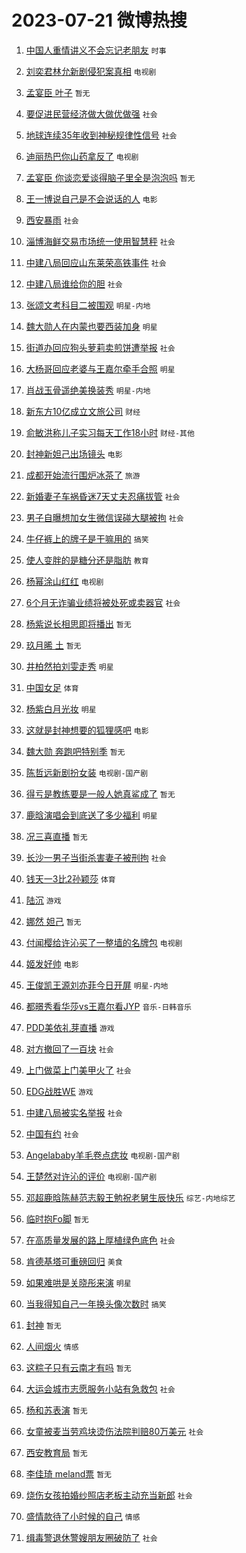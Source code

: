 # 2023-07-21 微博热搜 
1. [中国人重情讲义不会忘记老朋友](https://m.weibo.cn/search?containerid=100103type%3D1%26t%3D10%26q%3D%23%E4%B8%AD%E5%9B%BD%E4%BA%BA%E9%87%8D%E6%83%85%E8%AE%B2%E4%B9%89%E4%B8%8D%E4%BC%9A%E5%BF%98%E8%AE%B0%E8%80%81%E6%9C%8B%E5%8F%8B%23&stream_entry_id=51&isnewpage=1&extparam=seat%3D1%26cate%3D10103%26stream_entry_id%3D51%26pos%3D0%26dgr%3D0%26c_type%3D51%26filter_type%3Drealtimehot%26display_time%3D1689890890%26pre_seqid%3D168989089084102265685&luicode=10000011&lfid=106003type%3D25%26t%3D3%26disable_hot%3D1%26filter_type%3Drealtimehot) `时事` 

2. [刘奕君林允新剧侵犯案真相](https://m.weibo.cn/search?containerid=100103type%3D1%26t%3D10%26q%3D%23%E5%88%98%E5%A5%95%E5%90%9B%E6%9E%97%E5%85%81%E6%96%B0%E5%89%A7%E4%BE%B5%E7%8A%AF%E6%A1%88%E7%9C%9F%E7%9B%B8%23&stream_entry_id=31&isnewpage=1&extparam=seat%3D1%26band_rank%3D1%26q%3D%2523%25E5%2588%2598%25E5%25A5%2595%25E5%2590%259B%25E6%259E%2597%25E5%2585%2581%25E6%2596%25B0%25E5%2589%25A7%25E4%25BE%25B5%25E7%258A%25AF%25E6%25A1%2588%25E7%259C%259F%25E7%259B%25B8%2523%26dgr%3D0%26c_type%3D31%26realpos%3D1%26flag%3D0%26cate%3D5001%26pos%3D0%26lcate%3D5001%26stream_entry_id%3D31%26filter_type%3Drealtimehot%26display_time%3D1689890890%26pre_seqid%3D168989089084102265685&luicode=10000011&lfid=106003type%3D25%26t%3D3%26disable_hot%3D1%26filter_type%3Drealtimehot) `电视剧` 

3. [孟宴臣 叶子](https://m.weibo.cn/search?containerid=100103type%3D1%26t%3D10%26q%3D%E5%AD%9F%E5%AE%B4%E8%87%A3+%E5%8F%B6%E5%AD%90&stream_entry_id=31&isnewpage=1&extparam=seat%3D1%26band_rank%3D2%26q%3D%25E5%25AD%259F%25E5%25AE%25B4%25E8%2587%25A3%2520%25E5%258F%25B6%25E5%25AD%2590%26dgr%3D0%26c_type%3D31%26realpos%3D2%26flag%3D0%26cate%3D5001%26pos%3D1%26lcate%3D5001%26stream_entry_id%3D31%26filter_type%3Drealtimehot%26display_time%3D1689890890%26pre_seqid%3D168989089084102265685&luicode=10000011&lfid=106003type%3D25%26t%3D3%26disable_hot%3D1%26filter_type%3Drealtimehot) `暂无` 

4. [要促进民营经济做大做优做强](https://m.weibo.cn/search?containerid=100103type%3D1%26t%3D10%26q%3D%23%E8%A6%81%E4%BF%83%E8%BF%9B%E6%B0%91%E8%90%A5%E7%BB%8F%E6%B5%8E%E5%81%9A%E5%A4%A7%E5%81%9A%E4%BC%98%E5%81%9A%E5%BC%BA%23&stream_entry_id=31&isnewpage=1&extparam=seat%3D1%26band_rank%3D3%26q%3D%2523%25E8%25A6%2581%25E4%25BF%2583%25E8%25BF%259B%25E6%25B0%2591%25E8%2590%25A5%25E7%25BB%258F%25E6%25B5%258E%25E5%2581%259A%25E5%25A4%25A7%25E5%2581%259A%25E4%25BC%2598%25E5%2581%259A%25E5%25BC%25BA%2523%26dgr%3D0%26c_type%3D31%26realpos%3D3%26flag%3D0%26cate%3D5001%26pos%3D2%26lcate%3D5001%26stream_entry_id%3D31%26filter_type%3Drealtimehot%26display_time%3D1689890890%26pre_seqid%3D168989089084102265685&luicode=10000011&lfid=106003type%3D25%26t%3D3%26disable_hot%3D1%26filter_type%3Drealtimehot) `社会` 

5. [地球连续35年收到神秘规律性信号](https://m.weibo.cn/search?containerid=100103type%3D1%26t%3D10%26q%3D%23%E5%9C%B0%E7%90%83%E8%BF%9E%E7%BB%AD35%E5%B9%B4%E6%94%B6%E5%88%B0%E7%A5%9E%E7%A7%98%E8%A7%84%E5%BE%8B%E6%80%A7%E4%BF%A1%E5%8F%B7%23&stream_entry_id=31&isnewpage=1&extparam=seat%3D1%26band_rank%3D4%26q%3D%2523%25E5%259C%25B0%25E7%2590%2583%25E8%25BF%259E%25E7%25BB%25AD35%25E5%25B9%25B4%25E6%2594%25B6%25E5%2588%25B0%25E7%25A5%259E%25E7%25A7%2598%25E8%25A7%2584%25E5%25BE%258B%25E6%2580%25A7%25E4%25BF%25A1%25E5%258F%25B7%2523%26dgr%3D0%26c_type%3D31%26realpos%3D4%26flag%3D0%26cate%3D5001%26pos%3D3%26lcate%3D5001%26stream_entry_id%3D31%26filter_type%3Drealtimehot%26display_time%3D1689890890%26pre_seqid%3D168989089084102265685&luicode=10000011&lfid=106003type%3D25%26t%3D3%26disable_hot%3D1%26filter_type%3Drealtimehot) `社会` 

6. [迪丽热巴你山药拿反了](https://m.weibo.cn/search?containerid=100103type%3D1%26t%3D10%26q%3D%23%E8%BF%AA%E4%B8%BD%E7%83%AD%E5%B7%B4%E4%BD%A0%E5%B1%B1%E8%8D%AF%E6%8B%BF%E5%8F%8D%E4%BA%86%23&stream_entry_id=31&isnewpage=1&extparam=seat%3D1%26band_rank%3D5%26q%3D%2523%25E8%25BF%25AA%25E4%25B8%25BD%25E7%2583%25AD%25E5%25B7%25B4%25E4%25BD%25A0%25E5%25B1%25B1%25E8%258D%25AF%25E6%258B%25BF%25E5%258F%258D%25E4%25BA%2586%2523%26dgr%3D0%26c_type%3D31%26realpos%3D5%26flag%3D0%26cate%3D5001%26pos%3D4%26lcate%3D5001%26stream_entry_id%3D31%26filter_type%3Drealtimehot%26display_time%3D1689890890%26pre_seqid%3D168989089084102265685&luicode=10000011&lfid=106003type%3D25%26t%3D3%26disable_hot%3D1%26filter_type%3Drealtimehot) `电视剧` 

7. [孟宴臣 你谈恋爱谈得脑子里全是泡泡吗](https://m.weibo.cn/search?containerid=100103type%3D1%26t%3D10%26q%3D%E5%AD%9F%E5%AE%B4%E8%87%A3+%E4%BD%A0%E8%B0%88%E6%81%8B%E7%88%B1%E8%B0%88%E5%BE%97%E8%84%91%E5%AD%90%E9%87%8C%E5%85%A8%E6%98%AF%E6%B3%A1%E6%B3%A1%E5%90%97&stream_entry_id=31&isnewpage=1&extparam=seat%3D1%26band_rank%3D6%26q%3D%25E5%25AD%259F%25E5%25AE%25B4%25E8%2587%25A3%2520%25E4%25BD%25A0%25E8%25B0%2588%25E6%2581%258B%25E7%2588%25B1%25E8%25B0%2588%25E5%25BE%2597%25E8%2584%2591%25E5%25AD%2590%25E9%2587%258C%25E5%2585%25A8%25E6%2598%25AF%25E6%25B3%25A1%25E6%25B3%25A1%25E5%2590%2597%26dgr%3D0%26c_type%3D31%26realpos%3D6%26flag%3D0%26cate%3D5001%26pos%3D5%26lcate%3D5001%26stream_entry_id%3D31%26filter_type%3Drealtimehot%26display_time%3D1689890890%26pre_seqid%3D168989089084102265685&luicode=10000011&lfid=106003type%3D25%26t%3D3%26disable_hot%3D1%26filter_type%3Drealtimehot) `暂无` 

8. [王一博说自己是不会说话的人](https://m.weibo.cn/search?containerid=100103type%3D1%26t%3D10%26q%3D%23%E7%8E%8B%E4%B8%80%E5%8D%9A%E8%AF%B4%E8%87%AA%E5%B7%B1%E6%98%AF%E4%B8%8D%E4%BC%9A%E8%AF%B4%E8%AF%9D%E7%9A%84%E4%BA%BA%23&stream_entry_id=31&isnewpage=1&extparam=seat%3D1%26band_rank%3D7%26q%3D%2523%25E7%258E%258B%25E4%25B8%2580%25E5%258D%259A%25E8%25AF%25B4%25E8%2587%25AA%25E5%25B7%25B1%25E6%2598%25AF%25E4%25B8%258D%25E4%25BC%259A%25E8%25AF%25B4%25E8%25AF%259D%25E7%259A%2584%25E4%25BA%25BA%2523%26dgr%3D0%26c_type%3D31%26realpos%3D7%26flag%3D0%26cate%3D5001%26pos%3D6%26lcate%3D5001%26stream_entry_id%3D31%26filter_type%3Drealtimehot%26display_time%3D1689890890%26pre_seqid%3D168989089084102265685&luicode=10000011&lfid=106003type%3D25%26t%3D3%26disable_hot%3D1%26filter_type%3Drealtimehot) `电影` 

9. [西安暴雨](https://m.weibo.cn/search?containerid=100103type%3D1%26t%3D10%26q%3D%E8%A5%BF%E5%AE%89%E6%9A%B4%E9%9B%A8&stream_entry_id=31&isnewpage=1&extparam=seat%3D1%26band_rank%3D8%26q%3D%25E8%25A5%25BF%25E5%25AE%2589%25E6%259A%25B4%25E9%259B%25A8%26dgr%3D0%26c_type%3D31%26realpos%3D8%26flag%3D0%26cate%3D5001%26pos%3D7%26lcate%3D5001%26stream_entry_id%3D31%26filter_type%3Drealtimehot%26display_time%3D1689890890%26pre_seqid%3D168989089084102265685&luicode=10000011&lfid=106003type%3D25%26t%3D3%26disable_hot%3D1%26filter_type%3Drealtimehot) `社会` 

10. [淄博海鲜交易市场统一使用智慧秤](https://m.weibo.cn/search?containerid=100103type%3D1%26t%3D10%26q%3D%23%E6%B7%84%E5%8D%9A%E6%B5%B7%E9%B2%9C%E4%BA%A4%E6%98%93%E5%B8%82%E5%9C%BA%E7%BB%9F%E4%B8%80%E4%BD%BF%E7%94%A8%E6%99%BA%E6%85%A7%E7%A7%A4%23&stream_entry_id=31&isnewpage=1&extparam=seat%3D1%26band_rank%3D9%26q%3D%2523%25E6%25B7%2584%25E5%258D%259A%25E6%25B5%25B7%25E9%25B2%259C%25E4%25BA%25A4%25E6%2598%2593%25E5%25B8%2582%25E5%259C%25BA%25E7%25BB%259F%25E4%25B8%2580%25E4%25BD%25BF%25E7%2594%25A8%25E6%2599%25BA%25E6%2585%25A7%25E7%25A7%25A4%2523%26dgr%3D0%26c_type%3D31%26realpos%3D9%26flag%3D0%26cate%3D5001%26pos%3D8%26lcate%3D5001%26stream_entry_id%3D31%26filter_type%3Drealtimehot%26display_time%3D1689890890%26pre_seqid%3D168989089084102265685&luicode=10000011&lfid=106003type%3D25%26t%3D3%26disable_hot%3D1%26filter_type%3Drealtimehot) `社会` 

11. [中建八局回应山东莱荣高铁事件](https://m.weibo.cn/search?containerid=100103type%3D1%26t%3D10%26q%3D%23%E4%B8%AD%E5%BB%BA%E5%85%AB%E5%B1%80%E5%9B%9E%E5%BA%94%E5%B1%B1%E4%B8%9C%E8%8E%B1%E8%8D%A3%E9%AB%98%E9%93%81%E4%BA%8B%E4%BB%B6%23&stream_entry_id=31&isnewpage=1&extparam=seat%3D1%26band_rank%3D10%26q%3D%2523%25E4%25B8%25AD%25E5%25BB%25BA%25E5%2585%25AB%25E5%25B1%2580%25E5%259B%259E%25E5%25BA%2594%25E5%25B1%25B1%25E4%25B8%259C%25E8%258E%25B1%25E8%258D%25A3%25E9%25AB%2598%25E9%2593%2581%25E4%25BA%258B%25E4%25BB%25B6%2523%26dgr%3D0%26c_type%3D31%26realpos%3D10%26flag%3D0%26cate%3D5001%26pos%3D9%26lcate%3D5001%26stream_entry_id%3D31%26filter_type%3Drealtimehot%26display_time%3D1689890890%26pre_seqid%3D168989089084102265685&luicode=10000011&lfid=106003type%3D25%26t%3D3%26disable_hot%3D1%26filter_type%3Drealtimehot) `社会` 

12. [中建八局谁给你的胆](https://m.weibo.cn/search?containerid=100103type%3D1%26t%3D10%26q%3D%23%E4%B8%AD%E5%BB%BA%E5%85%AB%E5%B1%80%E8%B0%81%E7%BB%99%E4%BD%A0%E7%9A%84%E8%83%86%23&stream_entry_id=31&isnewpage=1&extparam=seat%3D1%26band_rank%3D11%26q%3D%2523%25E4%25B8%25AD%25E5%25BB%25BA%25E5%2585%25AB%25E5%25B1%2580%25E8%25B0%2581%25E7%25BB%2599%25E4%25BD%25A0%25E7%259A%2584%25E8%2583%2586%2523%26dgr%3D0%26c_type%3D31%26realpos%3D11%26flag%3D2%26cate%3D5001%26pos%3D10%26lcate%3D5001%26stream_entry_id%3D31%26filter_type%3Drealtimehot%26display_time%3D1689890890%26pre_seqid%3D168989089084102265685&luicode=10000011&lfid=106003type%3D25%26t%3D3%26disable_hot%3D1%26filter_type%3Drealtimehot) `社会` 

13. [张颂文考科目二被围观](https://m.weibo.cn/search?containerid=100103type%3D1%26t%3D10%26q%3D%23%E5%BC%A0%E9%A2%82%E6%96%87%E8%80%83%E7%A7%91%E7%9B%AE%E4%BA%8C%E8%A2%AB%E5%9B%B4%E8%A7%82%23&stream_entry_id=31&isnewpage=1&extparam=seat%3D1%26band_rank%3D12%26q%3D%2523%25E5%25BC%25A0%25E9%25A2%2582%25E6%2596%2587%25E8%2580%2583%25E7%25A7%2591%25E7%259B%25AE%25E4%25BA%258C%25E8%25A2%25AB%25E5%259B%25B4%25E8%25A7%2582%2523%26dgr%3D0%26c_type%3D31%26realpos%3D12%26flag%3D2%26cate%3D5001%26pos%3D11%26lcate%3D5001%26stream_entry_id%3D31%26filter_type%3Drealtimehot%26display_time%3D1689890890%26pre_seqid%3D168989089084102265685&luicode=10000011&lfid=106003type%3D25%26t%3D3%26disable_hot%3D1%26filter_type%3Drealtimehot) `明星-内地` 

14. [魏大勋人在内蒙也要西装加身](https://m.weibo.cn/search?containerid=100103type%3D1%26t%3D10%26q%3D%23%E9%AD%8F%E5%A4%A7%E5%8B%8B%E4%BA%BA%E5%9C%A8%E5%86%85%E8%92%99%E4%B9%9F%E8%A6%81%E8%A5%BF%E8%A3%85%E5%8A%A0%E8%BA%AB%23&stream_entry_id=31&isnewpage=1&extparam=seat%3D1%26band_rank%3D13%26q%3D%2523%25E9%25AD%258F%25E5%25A4%25A7%25E5%258B%258B%25E4%25BA%25BA%25E5%259C%25A8%25E5%2586%2585%25E8%2592%2599%25E4%25B9%259F%25E8%25A6%2581%25E8%25A5%25BF%25E8%25A3%2585%25E5%258A%25A0%25E8%25BA%25AB%2523%26dgr%3D0%26c_type%3D31%26realpos%3D13%26flag%3D2%26cate%3D5001%26pos%3D12%26lcate%3D5001%26stream_entry_id%3D31%26filter_type%3Drealtimehot%26display_time%3D1689890890%26pre_seqid%3D168989089084102265685&luicode=10000011&lfid=106003type%3D25%26t%3D3%26disable_hot%3D1%26filter_type%3Drealtimehot) `明星` 

15. [街道办回应狗头萝莉卖煎饼遭举报](https://m.weibo.cn/search?containerid=100103type%3D1%26t%3D10%26q%3D%23%E8%A1%97%E9%81%93%E5%8A%9E%E5%9B%9E%E5%BA%94%E7%8B%97%E5%A4%B4%E8%90%9D%E8%8E%89%E5%8D%96%E7%85%8E%E9%A5%BC%E9%81%AD%E4%B8%BE%E6%8A%A5%23&stream_entry_id=31&isnewpage=1&extparam=seat%3D1%26band_rank%3D14%26q%3D%2523%25E8%25A1%2597%25E9%2581%2593%25E5%258A%259E%25E5%259B%259E%25E5%25BA%2594%25E7%258B%2597%25E5%25A4%25B4%25E8%2590%259D%25E8%258E%2589%25E5%258D%2596%25E7%2585%258E%25E9%25A5%25BC%25E9%2581%25AD%25E4%25B8%25BE%25E6%258A%25A5%2523%26dgr%3D0%26c_type%3D31%26realpos%3D14%26flag%3D2%26cate%3D5001%26pos%3D13%26lcate%3D5001%26stream_entry_id%3D31%26filter_type%3Drealtimehot%26display_time%3D1689890890%26pre_seqid%3D168989089084102265685&luicode=10000011&lfid=106003type%3D25%26t%3D3%26disable_hot%3D1%26filter_type%3Drealtimehot) `社会` 

16. [大杨哥回应老婆与王嘉尔牵手合照](https://m.weibo.cn/search?containerid=100103type%3D1%26t%3D10%26q%3D%23%E5%A4%A7%E6%9D%A8%E5%93%A5%E5%9B%9E%E5%BA%94%E8%80%81%E5%A9%86%E4%B8%8E%E7%8E%8B%E5%98%89%E5%B0%94%E7%89%B5%E6%89%8B%E5%90%88%E7%85%A7%23&stream_entry_id=31&isnewpage=1&extparam=seat%3D1%26band_rank%3D15%26q%3D%2523%25E5%25A4%25A7%25E6%259D%25A8%25E5%2593%25A5%25E5%259B%259E%25E5%25BA%2594%25E8%2580%2581%25E5%25A9%2586%25E4%25B8%258E%25E7%258E%258B%25E5%2598%2589%25E5%25B0%2594%25E7%2589%25B5%25E6%2589%258B%25E5%2590%2588%25E7%2585%25A7%2523%26dgr%3D0%26c_type%3D31%26realpos%3D15%26flag%3D2%26cate%3D5001%26pos%3D14%26lcate%3D5001%26stream_entry_id%3D31%26filter_type%3Drealtimehot%26display_time%3D1689890890%26pre_seqid%3D168989089084102265685&luicode=10000011&lfid=106003type%3D25%26t%3D3%26disable_hot%3D1%26filter_type%3Drealtimehot) `明星` 

17. [肖战玉骨遥绝美换装秀](https://m.weibo.cn/search?containerid=100103type%3D1%26t%3D10%26q%3D%23%E8%82%96%E6%88%98%E7%8E%89%E9%AA%A8%E9%81%A5%E7%BB%9D%E7%BE%8E%E6%8D%A2%E8%A3%85%E7%A7%80%23&stream_entry_id=31&isnewpage=1&extparam=seat%3D1%26band_rank%3D16%26q%3D%2523%25E8%2582%2596%25E6%2588%2598%25E7%258E%2589%25E9%25AA%25A8%25E9%2581%25A5%25E7%25BB%259D%25E7%25BE%258E%25E6%258D%25A2%25E8%25A3%2585%25E7%25A7%2580%2523%26dgr%3D0%26c_type%3D31%26realpos%3D16%26flag%3D1%26cate%3D5001%26pos%3D15%26lcate%3D5001%26stream_entry_id%3D31%26filter_type%3Drealtimehot%26display_time%3D1689890890%26pre_seqid%3D168989089084102265685&luicode=10000011&lfid=106003type%3D25%26t%3D3%26disable_hot%3D1%26filter_type%3Drealtimehot) `明星-内地` 

18. [新东方10亿成立文旅公司](https://m.weibo.cn/search?containerid=100103type%3D1%26t%3D10%26q%3D%23%E6%96%B0%E4%B8%9C%E6%96%B910%E4%BA%BF%E6%88%90%E7%AB%8B%E6%96%87%E6%97%85%E5%85%AC%E5%8F%B8%23&stream_entry_id=31&isnewpage=1&extparam=seat%3D1%26band_rank%3D17%26q%3D%2523%25E6%2596%25B0%25E4%25B8%259C%25E6%2596%25B910%25E4%25BA%25BF%25E6%2588%2590%25E7%25AB%258B%25E6%2596%2587%25E6%2597%2585%25E5%2585%25AC%25E5%258F%25B8%2523%26dgr%3D0%26c_type%3D31%26realpos%3D17%26flag%3D0%26cate%3D5001%26pos%3D16%26lcate%3D5001%26stream_entry_id%3D31%26filter_type%3Drealtimehot%26display_time%3D1689890890%26pre_seqid%3D168989089084102265685&luicode=10000011&lfid=106003type%3D25%26t%3D3%26disable_hot%3D1%26filter_type%3Drealtimehot) `财经` 

19. [俞敏洪称儿子实习每天工作18小时](https://m.weibo.cn/search?containerid=100103type%3D1%26t%3D10%26q%3D%23%E4%BF%9E%E6%95%8F%E6%B4%AA%E7%A7%B0%E5%84%BF%E5%AD%90%E5%AE%9E%E4%B9%A0%E6%AF%8F%E5%A4%A9%E5%B7%A5%E4%BD%9C18%E5%B0%8F%E6%97%B6%23&stream_entry_id=31&isnewpage=1&extparam=seat%3D1%26band_rank%3D18%26q%3D%2523%25E4%25BF%259E%25E6%2595%258F%25E6%25B4%25AA%25E7%25A7%25B0%25E5%2584%25BF%25E5%25AD%2590%25E5%25AE%259E%25E4%25B9%25A0%25E6%25AF%258F%25E5%25A4%25A9%25E5%25B7%25A5%25E4%25BD%259C18%25E5%25B0%258F%25E6%2597%25B6%2523%26dgr%3D0%26c_type%3D31%26realpos%3D18%26flag%3D0%26cate%3D5001%26pos%3D17%26lcate%3D5001%26stream_entry_id%3D31%26filter_type%3Drealtimehot%26display_time%3D1689890890%26pre_seqid%3D168989089084102265685&luicode=10000011&lfid=106003type%3D25%26t%3D3%26disable_hot%3D1%26filter_type%3Drealtimehot) `财经-其他` 

20. [封神新妲己出场镜头](https://m.weibo.cn/search?containerid=100103type%3D1%26t%3D10%26q%3D%23%E5%B0%81%E7%A5%9E%E6%96%B0%E5%A6%B2%E5%B7%B1%E5%87%BA%E5%9C%BA%E9%95%9C%E5%A4%B4%23&stream_entry_id=31&isnewpage=1&extparam=seat%3D1%26band_rank%3D19%26q%3D%2523%25E5%25B0%2581%25E7%25A5%259E%25E6%2596%25B0%25E5%25A6%25B2%25E5%25B7%25B1%25E5%2587%25BA%25E5%259C%25BA%25E9%2595%259C%25E5%25A4%25B4%2523%26dgr%3D0%26c_type%3D31%26realpos%3D19%26flag%3D0%26cate%3D5001%26pos%3D18%26lcate%3D5001%26stream_entry_id%3D31%26filter_type%3Drealtimehot%26display_time%3D1689890890%26pre_seqid%3D168989089084102265685&luicode=10000011&lfid=106003type%3D25%26t%3D3%26disable_hot%3D1%26filter_type%3Drealtimehot) `电影` 

21. [成都开始流行围炉冰茶了](https://m.weibo.cn/search?containerid=100103type%3D1%26t%3D10%26q%3D%23%E6%88%90%E9%83%BD%E5%BC%80%E5%A7%8B%E6%B5%81%E8%A1%8C%E5%9B%B4%E7%82%89%E5%86%B0%E8%8C%B6%E4%BA%86%23&stream_entry_id=31&isnewpage=1&extparam=seat%3D1%26band_rank%3D20%26q%3D%2523%25E6%2588%2590%25E9%2583%25BD%25E5%25BC%2580%25E5%25A7%258B%25E6%25B5%2581%25E8%25A1%258C%25E5%259B%25B4%25E7%2582%2589%25E5%2586%25B0%25E8%258C%25B6%25E4%25BA%2586%2523%26dgr%3D0%26c_type%3D31%26realpos%3D20%26flag%3D32768%26cate%3D5001%26pos%3D19%26lcate%3D5001%26stream_entry_id%3D31%26filter_type%3Drealtimehot%26display_time%3D1689890890%26pre_seqid%3D168989089084102265685&luicode=10000011&lfid=106003type%3D25%26t%3D3%26disable_hot%3D1%26filter_type%3Drealtimehot) `旅游` 

22. [新婚妻子车祸昏迷7天丈夫忍痛拔管](https://m.weibo.cn/search?containerid=100103type%3D1%26t%3D10%26q%3D%23%E6%96%B0%E5%A9%9A%E5%A6%BB%E5%AD%90%E8%BD%A6%E7%A5%B8%E6%98%8F%E8%BF%B77%E5%A4%A9%E4%B8%88%E5%A4%AB%E5%BF%8D%E7%97%9B%E6%8B%94%E7%AE%A1%23&stream_entry_id=31&isnewpage=1&extparam=seat%3D1%26band_rank%3D21%26q%3D%2523%25E6%2596%25B0%25E5%25A9%259A%25E5%25A6%25BB%25E5%25AD%2590%25E8%25BD%25A6%25E7%25A5%25B8%25E6%2598%258F%25E8%25BF%25B77%25E5%25A4%25A9%25E4%25B8%2588%25E5%25A4%25AB%25E5%25BF%258D%25E7%2597%259B%25E6%258B%2594%25E7%25AE%25A1%2523%26dgr%3D0%26c_type%3D31%26realpos%3D21%26flag%3D0%26cate%3D5001%26pos%3D20%26lcate%3D5001%26stream_entry_id%3D31%26filter_type%3Drealtimehot%26display_time%3D1689890890%26pre_seqid%3D168989089084102265685&luicode=10000011&lfid=106003type%3D25%26t%3D3%26disable_hot%3D1%26filter_type%3Drealtimehot) `社会` 

23. [男子自曝想加女生微信误碰大腿被拘](https://m.weibo.cn/search?containerid=100103type%3D1%26t%3D10%26q%3D%23%E7%94%B7%E5%AD%90%E8%87%AA%E6%9B%9D%E6%83%B3%E5%8A%A0%E5%A5%B3%E7%94%9F%E5%BE%AE%E4%BF%A1%E8%AF%AF%E7%A2%B0%E5%A4%A7%E8%85%BF%E8%A2%AB%E6%8B%98%23&stream_entry_id=31&isnewpage=1&extparam=seat%3D1%26band_rank%3D22%26q%3D%2523%25E7%2594%25B7%25E5%25AD%2590%25E8%2587%25AA%25E6%259B%259D%25E6%2583%25B3%25E5%258A%25A0%25E5%25A5%25B3%25E7%2594%259F%25E5%25BE%25AE%25E4%25BF%25A1%25E8%25AF%25AF%25E7%25A2%25B0%25E5%25A4%25A7%25E8%2585%25BF%25E8%25A2%25AB%25E6%258B%2598%2523%26dgr%3D0%26c_type%3D31%26realpos%3D22%26flag%3D0%26cate%3D5001%26pos%3D21%26lcate%3D5001%26stream_entry_id%3D31%26filter_type%3Drealtimehot%26display_time%3D1689890890%26pre_seqid%3D168989089084102265685&luicode=10000011&lfid=106003type%3D25%26t%3D3%26disable_hot%3D1%26filter_type%3Drealtimehot) `社会` 

24. [牛仔裤上的牌子是干嘛用的](https://m.weibo.cn/search?containerid=100103type%3D1%26t%3D10%26q%3D%23%E7%89%9B%E4%BB%94%E8%A3%A4%E4%B8%8A%E7%9A%84%E7%89%8C%E5%AD%90%E6%98%AF%E5%B9%B2%E5%98%9B%E7%94%A8%E7%9A%84%23&stream_entry_id=31&isnewpage=1&extparam=seat%3D1%26band_rank%3D23%26q%3D%2523%25E7%2589%259B%25E4%25BB%2594%25E8%25A3%25A4%25E4%25B8%258A%25E7%259A%2584%25E7%2589%258C%25E5%25AD%2590%25E6%2598%25AF%25E5%25B9%25B2%25E5%2598%259B%25E7%2594%25A8%25E7%259A%2584%2523%26dgr%3D0%26c_type%3D31%26realpos%3D23%26flag%3D0%26cate%3D5001%26pos%3D22%26lcate%3D5001%26stream_entry_id%3D31%26filter_type%3Drealtimehot%26display_time%3D1689890890%26pre_seqid%3D168989089084102265685&luicode=10000011&lfid=106003type%3D25%26t%3D3%26disable_hot%3D1%26filter_type%3Drealtimehot) `搞笑` 

25. [使人变胖的是糖分还是脂肪](https://m.weibo.cn/search?containerid=100103type%3D1%26t%3D10%26q%3D%23%E4%BD%BF%E4%BA%BA%E5%8F%98%E8%83%96%E7%9A%84%E6%98%AF%E7%B3%96%E5%88%86%E8%BF%98%E6%98%AF%E8%84%82%E8%82%AA%23&stream_entry_id=31&isnewpage=1&extparam=seat%3D1%26band_rank%3D24%26q%3D%2523%25E4%25BD%25BF%25E4%25BA%25BA%25E5%258F%2598%25E8%2583%2596%25E7%259A%2584%25E6%2598%25AF%25E7%25B3%2596%25E5%2588%2586%25E8%25BF%2598%25E6%2598%25AF%25E8%2584%2582%25E8%2582%25AA%2523%26dgr%3D0%26c_type%3D31%26realpos%3D24%26flag%3D0%26cate%3D5001%26pos%3D23%26lcate%3D5001%26stream_entry_id%3D31%26filter_type%3Drealtimehot%26display_time%3D1689890890%26pre_seqid%3D168989089084102265685&luicode=10000011&lfid=106003type%3D25%26t%3D3%26disable_hot%3D1%26filter_type%3Drealtimehot) `教育` 

26. [杨幂涂山红红](https://m.weibo.cn/search?containerid=100103type%3D1%26t%3D10%26q%3D%23%E6%9D%A8%E5%B9%82%E6%B6%82%E5%B1%B1%E7%BA%A2%E7%BA%A2%23&stream_entry_id=31&isnewpage=1&extparam=seat%3D1%26band_rank%3D25%26q%3D%2523%25E6%259D%25A8%25E5%25B9%2582%25E6%25B6%2582%25E5%25B1%25B1%25E7%25BA%25A2%25E7%25BA%25A2%2523%26dgr%3D0%26c_type%3D31%26realpos%3D25%26flag%3D0%26cate%3D5001%26pos%3D24%26lcate%3D5001%26stream_entry_id%3D31%26filter_type%3Drealtimehot%26display_time%3D1689890890%26pre_seqid%3D168989089084102265685&luicode=10000011&lfid=106003type%3D25%26t%3D3%26disable_hot%3D1%26filter_type%3Drealtimehot) `电视剧` 

27. [6个月无诈骗业绩将被处死或卖器官](https://m.weibo.cn/search?containerid=100103type%3D1%26t%3D10%26q%3D%236%E4%B8%AA%E6%9C%88%E6%97%A0%E8%AF%88%E9%AA%97%E4%B8%9A%E7%BB%A9%E5%B0%86%E8%A2%AB%E5%A4%84%E6%AD%BB%E6%88%96%E5%8D%96%E5%99%A8%E5%AE%98%23&stream_entry_id=31&isnewpage=1&extparam=seat%3D1%26band_rank%3D26%26q%3D%25236%25E4%25B8%25AA%25E6%259C%2588%25E6%2597%25A0%25E8%25AF%2588%25E9%25AA%2597%25E4%25B8%259A%25E7%25BB%25A9%25E5%25B0%2586%25E8%25A2%25AB%25E5%25A4%2584%25E6%25AD%25BB%25E6%2588%2596%25E5%258D%2596%25E5%2599%25A8%25E5%25AE%2598%2523%26dgr%3D0%26c_type%3D31%26realpos%3D26%26flag%3D0%26cate%3D5001%26pos%3D25%26lcate%3D5001%26stream_entry_id%3D31%26filter_type%3Drealtimehot%26display_time%3D1689890890%26pre_seqid%3D168989089084102265685&luicode=10000011&lfid=106003type%3D25%26t%3D3%26disable_hot%3D1%26filter_type%3Drealtimehot) `社会` 

28. [杨紫说长相思即将播出](https://m.weibo.cn/search?containerid=100103type%3D1%26t%3D10%26q%3D%23%E6%9D%A8%E7%B4%AB%E8%AF%B4%E9%95%BF%E7%9B%B8%E6%80%9D%E5%8D%B3%E5%B0%86%E6%92%AD%E5%87%BA%23&stream_entry_id=31&isnewpage=1&extparam=seat%3D1%26band_rank%3D27%26q%3D%2523%25E6%259D%25A8%25E7%25B4%25AB%25E8%25AF%25B4%25E9%2595%25BF%25E7%259B%25B8%25E6%2580%259D%25E5%258D%25B3%25E5%25B0%2586%25E6%2592%25AD%25E5%2587%25BA%2523%26dgr%3D0%26c_type%3D31%26realpos%3D27%26flag%3D0%26cate%3D5001%26pos%3D26%26lcate%3D5001%26stream_entry_id%3D31%26filter_type%3Drealtimehot%26display_time%3D1689890890%26pre_seqid%3D168989089084102265685&luicode=10000011&lfid=106003type%3D25%26t%3D3%26disable_hot%3D1%26filter_type%3Drealtimehot) `暂无` 

29. [玖月晞 土](https://m.weibo.cn/search?containerid=100103type%3D1%26t%3D10%26q%3D%E7%8E%96%E6%9C%88%E6%99%9E+%E5%9C%9F&stream_entry_id=31&isnewpage=1&extparam=seat%3D1%26band_rank%3D28%26q%3D%25E7%258E%2596%25E6%259C%2588%25E6%2599%259E%2520%25E5%259C%259F%26dgr%3D0%26c_type%3D31%26realpos%3D28%26flag%3D0%26cate%3D5001%26pos%3D27%26lcate%3D5001%26stream_entry_id%3D31%26filter_type%3Drealtimehot%26display_time%3D1689890890%26pre_seqid%3D168989089084102265685&luicode=10000011&lfid=106003type%3D25%26t%3D3%26disable_hot%3D1%26filter_type%3Drealtimehot) `暂无` 

30. [井柏然拍刘雯走秀](https://m.weibo.cn/search?containerid=100103type%3D1%26t%3D10%26q%3D%23%E4%BA%95%E6%9F%8F%E7%84%B6%E6%8B%8D%E5%88%98%E9%9B%AF%E8%B5%B0%E7%A7%80%23&stream_entry_id=31&isnewpage=1&extparam=seat%3D1%26band_rank%3D29%26q%3D%2523%25E4%25BA%2595%25E6%259F%258F%25E7%2584%25B6%25E6%258B%258D%25E5%2588%2598%25E9%259B%25AF%25E8%25B5%25B0%25E7%25A7%2580%2523%26dgr%3D0%26c_type%3D31%26realpos%3D29%26flag%3D0%26cate%3D5001%26pos%3D28%26lcate%3D5001%26stream_entry_id%3D31%26filter_type%3Drealtimehot%26display_time%3D1689890890%26pre_seqid%3D168989089084102265685&luicode=10000011&lfid=106003type%3D25%26t%3D3%26disable_hot%3D1%26filter_type%3Drealtimehot) `明星` 

31. [中国女足](https://m.weibo.cn/search?containerid=100103type%3D1%26t%3D10%26q%3D%E4%B8%AD%E5%9B%BD%E5%A5%B3%E8%B6%B3&stream_entry_id=31&isnewpage=1&extparam=seat%3D1%26band_rank%3D30%26q%3D%25E4%25B8%25AD%25E5%259B%25BD%25E5%25A5%25B3%25E8%25B6%25B3%26dgr%3D0%26c_type%3D31%26realpos%3D30%26flag%3D0%26cate%3D5001%26pos%3D29%26lcate%3D5001%26stream_entry_id%3D31%26filter_type%3Drealtimehot%26display_time%3D1689890890%26pre_seqid%3D168989089084102265685&luicode=10000011&lfid=106003type%3D25%26t%3D3%26disable_hot%3D1%26filter_type%3Drealtimehot) `体育` 

32. [杨紫白月光妆](https://m.weibo.cn/search?containerid=100103type%3D1%26t%3D10%26q%3D%23%E6%9D%A8%E7%B4%AB%E7%99%BD%E6%9C%88%E5%85%89%E5%A6%86%23&stream_entry_id=31&isnewpage=1&extparam=seat%3D1%26band_rank%3D31%26q%3D%2523%25E6%259D%25A8%25E7%25B4%25AB%25E7%2599%25BD%25E6%259C%2588%25E5%2585%2589%25E5%25A6%2586%2523%26dgr%3D0%26c_type%3D31%26realpos%3D31%26flag%3D0%26cate%3D5001%26pos%3D30%26lcate%3D5001%26stream_entry_id%3D31%26filter_type%3Drealtimehot%26display_time%3D1689890890%26pre_seqid%3D168989089084102265685&luicode=10000011&lfid=106003type%3D25%26t%3D3%26disable_hot%3D1%26filter_type%3Drealtimehot) `明星` 

33. [这就是封神想要的狐狸感吧](https://m.weibo.cn/search?containerid=100103type%3D1%26t%3D10%26q%3D%23%E8%BF%99%E5%B0%B1%E6%98%AF%E5%B0%81%E7%A5%9E%E6%83%B3%E8%A6%81%E7%9A%84%E7%8B%90%E7%8B%B8%E6%84%9F%E5%90%A7%23&stream_entry_id=31&isnewpage=1&extparam=seat%3D1%26band_rank%3D32%26q%3D%2523%25E8%25BF%2599%25E5%25B0%25B1%25E6%2598%25AF%25E5%25B0%2581%25E7%25A5%259E%25E6%2583%25B3%25E8%25A6%2581%25E7%259A%2584%25E7%258B%2590%25E7%258B%25B8%25E6%2584%259F%25E5%2590%25A7%2523%26dgr%3D0%26c_type%3D31%26realpos%3D32%26flag%3D0%26cate%3D5001%26pos%3D31%26lcate%3D5001%26stream_entry_id%3D31%26filter_type%3Drealtimehot%26display_time%3D1689890890%26pre_seqid%3D168989089084102265685&luicode=10000011&lfid=106003type%3D25%26t%3D3%26disable_hot%3D1%26filter_type%3Drealtimehot) `电影` 

34. [魏大勋 奔跑吧特别季](https://m.weibo.cn/search?containerid=100103type%3D1%26t%3D10%26q%3D%E9%AD%8F%E5%A4%A7%E5%8B%8B+%E5%A5%94%E8%B7%91%E5%90%A7%E7%89%B9%E5%88%AB%E5%AD%A3&stream_entry_id=31&isnewpage=1&extparam=seat%3D1%26band_rank%3D33%26q%3D%25E9%25AD%258F%25E5%25A4%25A7%25E5%258B%258B%2520%25E5%25A5%2594%25E8%25B7%2591%25E5%2590%25A7%25E7%2589%25B9%25E5%2588%25AB%25E5%25AD%25A3%26dgr%3D0%26c_type%3D31%26realpos%3D33%26flag%3D0%26cate%3D5001%26pos%3D32%26lcate%3D5001%26stream_entry_id%3D31%26filter_type%3Drealtimehot%26display_time%3D1689890890%26pre_seqid%3D168989089084102265685&luicode=10000011&lfid=106003type%3D25%26t%3D3%26disable_hot%3D1%26filter_type%3Drealtimehot) `暂无` 

35. [陈哲远新剧扮女装](https://m.weibo.cn/search?containerid=100103type%3D1%26t%3D10%26q%3D%23%E9%99%88%E5%93%B2%E8%BF%9C%E6%96%B0%E5%89%A7%E6%89%AE%E5%A5%B3%E8%A3%85%23&stream_entry_id=31&isnewpage=1&extparam=seat%3D1%26band_rank%3D34%26q%3D%2523%25E9%2599%2588%25E5%2593%25B2%25E8%25BF%259C%25E6%2596%25B0%25E5%2589%25A7%25E6%2589%25AE%25E5%25A5%25B3%25E8%25A3%2585%2523%26dgr%3D0%26c_type%3D31%26realpos%3D34%26flag%3D0%26cate%3D5001%26pos%3D33%26lcate%3D5001%26stream_entry_id%3D31%26filter_type%3Drealtimehot%26display_time%3D1689890890%26pre_seqid%3D168989089084102265685&luicode=10000011&lfid=106003type%3D25%26t%3D3%26disable_hot%3D1%26filter_type%3Drealtimehot) `电视剧-国产剧` 

36. [得亏是教练要是一般人她真鲨成了](https://m.weibo.cn/search?containerid=100103type%3D1%26t%3D10%26q%3D%E5%BE%97%E4%BA%8F%E6%98%AF%E6%95%99%E7%BB%83%E8%A6%81%E6%98%AF%E4%B8%80%E8%88%AC%E4%BA%BA%E5%A5%B9%E7%9C%9F%E9%B2%A8%E6%88%90%E4%BA%86&stream_entry_id=31&isnewpage=1&extparam=seat%3D1%26band_rank%3D35%26q%3D%25E5%25BE%2597%25E4%25BA%258F%25E6%2598%25AF%25E6%2595%2599%25E7%25BB%2583%25E8%25A6%2581%25E6%2598%25AF%25E4%25B8%2580%25E8%2588%25AC%25E4%25BA%25BA%25E5%25A5%25B9%25E7%259C%259F%25E9%25B2%25A8%25E6%2588%2590%25E4%25BA%2586%26dgr%3D0%26c_type%3D31%26realpos%3D35%26flag%3D1%26cate%3D5001%26pos%3D34%26lcate%3D5001%26stream_entry_id%3D31%26filter_type%3Drealtimehot%26display_time%3D1689890890%26pre_seqid%3D168989089084102265685&luicode=10000011&lfid=106003type%3D25%26t%3D3%26disable_hot%3D1%26filter_type%3Drealtimehot) `暂无` 

37. [鹿晗演唱会到底送了多少福利](https://m.weibo.cn/search?containerid=100103type%3D1%26t%3D10%26q%3D%23%E9%B9%BF%E6%99%97%E6%BC%94%E5%94%B1%E4%BC%9A%E5%88%B0%E5%BA%95%E9%80%81%E4%BA%86%E5%A4%9A%E5%B0%91%E7%A6%8F%E5%88%A9%23&stream_entry_id=31&isnewpage=1&extparam=seat%3D1%26band_rank%3D36%26q%3D%2523%25E9%25B9%25BF%25E6%2599%2597%25E6%25BC%2594%25E5%2594%25B1%25E4%25BC%259A%25E5%2588%25B0%25E5%25BA%2595%25E9%2580%2581%25E4%25BA%2586%25E5%25A4%259A%25E5%25B0%2591%25E7%25A6%258F%25E5%2588%25A9%2523%26dgr%3D0%26c_type%3D31%26realpos%3D36%26flag%3D0%26cate%3D5001%26pos%3D35%26lcate%3D5001%26stream_entry_id%3D31%26filter_type%3Drealtimehot%26display_time%3D1689890890%26pre_seqid%3D168989089084102265685&luicode=10000011&lfid=106003type%3D25%26t%3D3%26disable_hot%3D1%26filter_type%3Drealtimehot) `明星` 

38. [况三喜直播](https://m.weibo.cn/search?containerid=100103type%3D1%26t%3D10%26q%3D%E5%86%B5%E4%B8%89%E5%96%9C%E7%9B%B4%E6%92%AD&stream_entry_id=31&isnewpage=1&extparam=seat%3D1%26band_rank%3D37%26q%3D%25E5%2586%25B5%25E4%25B8%2589%25E5%2596%259C%25E7%259B%25B4%25E6%2592%25AD%26dgr%3D0%26c_type%3D31%26realpos%3D37%26flag%3D0%26cate%3D5001%26pos%3D36%26lcate%3D5001%26stream_entry_id%3D31%26filter_type%3Drealtimehot%26display_time%3D1689890890%26pre_seqid%3D168989089084102265685&luicode=10000011&lfid=106003type%3D25%26t%3D3%26disable_hot%3D1%26filter_type%3Drealtimehot) `暂无` 

39. [长沙一男子当街杀害妻子被刑拘](https://m.weibo.cn/search?containerid=100103type%3D1%26t%3D10%26q%3D%23%E9%95%BF%E6%B2%99%E4%B8%80%E7%94%B7%E5%AD%90%E5%BD%93%E8%A1%97%E6%9D%80%E5%AE%B3%E5%A6%BB%E5%AD%90%E8%A2%AB%E5%88%91%E6%8B%98%23&stream_entry_id=31&isnewpage=1&extparam=seat%3D1%26band_rank%3D38%26q%3D%2523%25E9%2595%25BF%25E6%25B2%2599%25E4%25B8%2580%25E7%2594%25B7%25E5%25AD%2590%25E5%25BD%2593%25E8%25A1%2597%25E6%259D%2580%25E5%25AE%25B3%25E5%25A6%25BB%25E5%25AD%2590%25E8%25A2%25AB%25E5%2588%2591%25E6%258B%2598%2523%26dgr%3D0%26c_type%3D31%26realpos%3D38%26flag%3D0%26cate%3D5001%26pos%3D37%26lcate%3D5001%26stream_entry_id%3D31%26filter_type%3Drealtimehot%26display_time%3D1689890890%26pre_seqid%3D168989089084102265685&luicode=10000011&lfid=106003type%3D25%26t%3D3%26disable_hot%3D1%26filter_type%3Drealtimehot) `社会` 

40. [钱天一3比2孙颖莎](https://m.weibo.cn/search?containerid=100103type%3D1%26t%3D10%26q%3D%23%E9%92%B1%E5%A4%A9%E4%B8%803%E6%AF%942%E5%AD%99%E9%A2%96%E8%8E%8E%23&stream_entry_id=31&isnewpage=1&extparam=seat%3D1%26band_rank%3D39%26q%3D%2523%25E9%2592%25B1%25E5%25A4%25A9%25E4%25B8%25803%25E6%25AF%25942%25E5%25AD%2599%25E9%25A2%2596%25E8%258E%258E%2523%26dgr%3D0%26c_type%3D31%26realpos%3D39%26flag%3D0%26cate%3D5001%26pos%3D38%26lcate%3D5001%26stream_entry_id%3D31%26filter_type%3Drealtimehot%26display_time%3D1689890890%26pre_seqid%3D168989089084102265685&luicode=10000011&lfid=106003type%3D25%26t%3D3%26disable_hot%3D1%26filter_type%3Drealtimehot) `体育` 

41. [陆沉](https://m.weibo.cn/search?containerid=100103type%3D1%26t%3D10%26q%3D%E9%99%86%E6%B2%89&stream_entry_id=31&isnewpage=1&extparam=seat%3D1%26band_rank%3D40%26q%3D%25E9%2599%2586%25E6%25B2%2589%26dgr%3D0%26c_type%3D31%26realpos%3D40%26flag%3D0%26cate%3D5001%26pos%3D39%26lcate%3D5001%26stream_entry_id%3D31%26filter_type%3Drealtimehot%26display_time%3D1689890890%26pre_seqid%3D168989089084102265685&luicode=10000011&lfid=106003type%3D25%26t%3D3%26disable_hot%3D1%26filter_type%3Drealtimehot) `游戏` 

42. [娜然 妲己](https://m.weibo.cn/search?containerid=100103type%3D1%26t%3D10%26q%3D%E5%A8%9C%E7%84%B6+%E5%A6%B2%E5%B7%B1&stream_entry_id=31&isnewpage=1&extparam=seat%3D1%26band_rank%3D41%26q%3D%25E5%25A8%259C%25E7%2584%25B6%2520%25E5%25A6%25B2%25E5%25B7%25B1%26dgr%3D0%26c_type%3D31%26realpos%3D41%26flag%3D0%26cate%3D5001%26pos%3D40%26lcate%3D5001%26stream_entry_id%3D31%26filter_type%3Drealtimehot%26display_time%3D1689890890%26pre_seqid%3D168989089084102265685&luicode=10000011&lfid=106003type%3D25%26t%3D3%26disable_hot%3D1%26filter_type%3Drealtimehot) `暂无` 

43. [付闻樱给许沁买了一整墙的名牌包](https://m.weibo.cn/search?containerid=100103type%3D1%26t%3D10%26q%3D%23%E4%BB%98%E9%97%BB%E6%A8%B1%E7%BB%99%E8%AE%B8%E6%B2%81%E4%B9%B0%E4%BA%86%E4%B8%80%E6%95%B4%E5%A2%99%E7%9A%84%E5%90%8D%E7%89%8C%E5%8C%85%23&stream_entry_id=31&isnewpage=1&extparam=seat%3D1%26band_rank%3D42%26q%3D%2523%25E4%25BB%2598%25E9%2597%25BB%25E6%25A8%25B1%25E7%25BB%2599%25E8%25AE%25B8%25E6%25B2%2581%25E4%25B9%25B0%25E4%25BA%2586%25E4%25B8%2580%25E6%2595%25B4%25E5%25A2%2599%25E7%259A%2584%25E5%2590%258D%25E7%2589%258C%25E5%258C%2585%2523%26dgr%3D0%26c_type%3D31%26realpos%3D42%26flag%3D0%26cate%3D5001%26pos%3D41%26lcate%3D5001%26stream_entry_id%3D31%26filter_type%3Drealtimehot%26display_time%3D1689890890%26pre_seqid%3D168989089084102265685&luicode=10000011&lfid=106003type%3D25%26t%3D3%26disable_hot%3D1%26filter_type%3Drealtimehot) `电视剧` 

44. [姬发好帅](https://m.weibo.cn/search?containerid=100103type%3D1%26t%3D10%26q%3D%E5%A7%AC%E5%8F%91%E5%A5%BD%E5%B8%85&stream_entry_id=31&isnewpage=1&extparam=seat%3D1%26band_rank%3D43%26q%3D%25E5%25A7%25AC%25E5%258F%2591%25E5%25A5%25BD%25E5%25B8%2585%26dgr%3D0%26c_type%3D31%26realpos%3D43%26flag%3D0%26cate%3D5001%26pos%3D42%26lcate%3D5001%26stream_entry_id%3D31%26filter_type%3Drealtimehot%26display_time%3D1689890890%26pre_seqid%3D168989089084102265685&luicode=10000011&lfid=106003type%3D25%26t%3D3%26disable_hot%3D1%26filter_type%3Drealtimehot) `电影` 

45. [王俊凯王源刘亦菲今日开屏](https://m.weibo.cn/search?containerid=100103type%3D1%26t%3D10%26q%3D%23%E7%8E%8B%E4%BF%8A%E5%87%AF%E7%8E%8B%E6%BA%90%E5%88%98%E4%BA%A6%E8%8F%B2%E4%BB%8A%E6%97%A5%E5%BC%80%E5%B1%8F%23&stream_entry_id=31&isnewpage=1&extparam=seat%3D1%26band_rank%3D44%26q%3D%2523%25E7%258E%258B%25E4%25BF%258A%25E5%2587%25AF%25E7%258E%258B%25E6%25BA%2590%25E5%2588%2598%25E4%25BA%25A6%25E8%258F%25B2%25E4%25BB%258A%25E6%2597%25A5%25E5%25BC%2580%25E5%25B1%258F%2523%26dgr%3D0%26c_type%3D31%26realpos%3D44%26flag%3D0%26cate%3D5001%26pos%3D43%26lcate%3D5001%26stream_entry_id%3D31%26filter_type%3Drealtimehot%26display_time%3D1689890890%26pre_seqid%3D168989089084102265685&luicode=10000011&lfid=106003type%3D25%26t%3D3%26disable_hot%3D1%26filter_type%3Drealtimehot) `明星-内地` 

46. [都暻秀看华莎vs王嘉尔看JYP](https://m.weibo.cn/search?containerid=100103type%3D1%26t%3D10%26q%3D%23%E9%83%BD%E6%9A%BB%E7%A7%80%E7%9C%8B%E5%8D%8E%E8%8E%8Evs%E7%8E%8B%E5%98%89%E5%B0%94%E7%9C%8BJYP%23&stream_entry_id=31&isnewpage=1&extparam=seat%3D1%26band_rank%3D45%26q%3D%2523%25E9%2583%25BD%25E6%259A%25BB%25E7%25A7%2580%25E7%259C%258B%25E5%258D%258E%25E8%258E%258Evs%25E7%258E%258B%25E5%2598%2589%25E5%25B0%2594%25E7%259C%258BJYP%2523%26dgr%3D0%26c_type%3D31%26realpos%3D45%26flag%3D0%26cate%3D5001%26pos%3D44%26lcate%3D5001%26stream_entry_id%3D31%26filter_type%3Drealtimehot%26display_time%3D1689890890%26pre_seqid%3D168989089084102265685&luicode=10000011&lfid=106003type%3D25%26t%3D3%26disable_hot%3D1%26filter_type%3Drealtimehot) `音乐-日韩音乐` 

47. [PDD美依礼芽直播](https://m.weibo.cn/search?containerid=100103type%3D1%26t%3D10%26q%3D%23PDD%E7%BE%8E%E4%BE%9D%E7%A4%BC%E8%8A%BD%E7%9B%B4%E6%92%AD%23&stream_entry_id=31&isnewpage=1&extparam=seat%3D1%26band_rank%3D46%26q%3D%2523PDD%25E7%25BE%258E%25E4%25BE%259D%25E7%25A4%25BC%25E8%258A%25BD%25E7%259B%25B4%25E6%2592%25AD%2523%26dgr%3D0%26c_type%3D31%26realpos%3D46%26flag%3D0%26cate%3D5001%26pos%3D45%26lcate%3D5001%26stream_entry_id%3D31%26filter_type%3Drealtimehot%26display_time%3D1689890890%26pre_seqid%3D168989089084102265685&luicode=10000011&lfid=106003type%3D25%26t%3D3%26disable_hot%3D1%26filter_type%3Drealtimehot) `游戏` 

48. [对方撤回了一百块](https://m.weibo.cn/search?containerid=100103type%3D1%26t%3D10%26q%3D%23%E5%AF%B9%E6%96%B9%E6%92%A4%E5%9B%9E%E4%BA%86%E4%B8%80%E7%99%BE%E5%9D%97%23&stream_entry_id=31&isnewpage=1&extparam=seat%3D1%26band_rank%3D47%26q%3D%2523%25E5%25AF%25B9%25E6%2596%25B9%25E6%2592%25A4%25E5%259B%259E%25E4%25BA%2586%25E4%25B8%2580%25E7%2599%25BE%25E5%259D%2597%2523%26dgr%3D0%26c_type%3D31%26realpos%3D47%26flag%3D0%26cate%3D5001%26pos%3D46%26lcate%3D5001%26stream_entry_id%3D31%26filter_type%3Drealtimehot%26display_time%3D1689890890%26pre_seqid%3D168989089084102265685&luicode=10000011&lfid=106003type%3D25%26t%3D3%26disable_hot%3D1%26filter_type%3Drealtimehot) `社会` 

49. [上门做菜上门美甲火了](https://m.weibo.cn/search?containerid=100103type%3D1%26t%3D10%26q%3D%23%E4%B8%8A%E9%97%A8%E5%81%9A%E8%8F%9C%E4%B8%8A%E9%97%A8%E7%BE%8E%E7%94%B2%E7%81%AB%E4%BA%86%23&stream_entry_id=31&isnewpage=1&extparam=seat%3D1%26band_rank%3D48%26q%3D%2523%25E4%25B8%258A%25E9%2597%25A8%25E5%2581%259A%25E8%258F%259C%25E4%25B8%258A%25E9%2597%25A8%25E7%25BE%258E%25E7%2594%25B2%25E7%2581%25AB%25E4%25BA%2586%2523%26dgr%3D0%26c_type%3D31%26realpos%3D48%26flag%3D0%26cate%3D5001%26pos%3D47%26lcate%3D5001%26stream_entry_id%3D31%26filter_type%3Drealtimehot%26display_time%3D1689890890%26pre_seqid%3D168989089084102265685&luicode=10000011&lfid=106003type%3D25%26t%3D3%26disable_hot%3D1%26filter_type%3Drealtimehot) `社会` 

50. [EDG战胜WE](https://m.weibo.cn/search?containerid=100103type%3D1%26t%3D10%26q%3D%23EDG%E6%88%98%E8%83%9CWE%23&stream_entry_id=31&isnewpage=1&extparam=seat%3D1%26band_rank%3D49%26q%3D%2523EDG%25E6%2588%2598%25E8%2583%259CWE%2523%26dgr%3D0%26c_type%3D31%26realpos%3D49%26flag%3D0%26cate%3D5001%26pos%3D48%26lcate%3D5001%26stream_entry_id%3D31%26filter_type%3Drealtimehot%26display_time%3D1689890890%26pre_seqid%3D168989089084102265685&luicode=10000011&lfid=106003type%3D25%26t%3D3%26disable_hot%3D1%26filter_type%3Drealtimehot) `游戏` 

51. [中建八局被实名举报](https://m.weibo.cn/search?containerid=100103type%3D1%26t%3D10%26q%3D%23%E4%B8%AD%E5%BB%BA%E5%85%AB%E5%B1%80%E8%A2%AB%E5%AE%9E%E5%90%8D%E4%B8%BE%E6%8A%A5%23&stream_entry_id=31&isnewpage=1&extparam=seat%3D1%26band_rank%3D50%26q%3D%2523%25E4%25B8%25AD%25E5%25BB%25BA%25E5%2585%25AB%25E5%25B1%2580%25E8%25A2%25AB%25E5%25AE%259E%25E5%2590%258D%25E4%25B8%25BE%25E6%258A%25A5%2523%26dgr%3D0%26c_type%3D31%26realpos%3D50%26flag%3D0%26cate%3D5001%26pos%3D49%26lcate%3D5001%26stream_entry_id%3D31%26filter_type%3Drealtimehot%26display_time%3D1689890890%26pre_seqid%3D168989089084102265685&luicode=10000011&lfid=106003type%3D25%26t%3D3%26disable_hot%3D1%26filter_type%3Drealtimehot) `社会` 

52. [中国有约](https://m.weibo.cn/search?containerid=100103type%3D1%26t%3D10%26q%3D%23%E4%B8%AD%E5%9B%BD%E6%9C%89%E7%BA%A6%23&stream_entry_id=51&isnewpage=1&extparam=seat%3D1%26c_type%3D51%26pos%3D0%26cate%3D10103%26dgr%3D0%26filter_type%3Drealtimehot%26stream_entry_id%3D51%26display_time%3D1689887270%26pre_seqid%3D1689887270071027172236&luicode=10000011&lfid=106003type%3D25%26t%3D3%26disable_hot%3D1%26filter_type%3Drealtimehot) `社会` 

53. [Angelababy羊毛卷点痣妆](https://m.weibo.cn/search?containerid=100103type%3D1%26t%3D10%26q%3D%23Angelababy%E7%BE%8A%E6%AF%9B%E5%8D%B7%E7%82%B9%E7%97%A3%E5%A6%86%23&stream_entry_id=31&isnewpage=1&extparam=seat%3D1%26realpos%3D27%26q%3D%2523Angelababy%25E7%25BE%258A%25E6%25AF%259B%25E5%258D%25B7%25E7%2582%25B9%25E7%2597%25A3%25E5%25A6%2586%2523%26filter_type%3Drealtimehot%26dgr%3D0%26stream_entry_id%3D31%26flag%3D0%26c_type%3D31%26band_rank%3D27%26pos%3D26%26cate%3D5001%26lcate%3D5001%26display_time%3D1689887270%26pre_seqid%3D1689887270071027172236&luicode=10000011&lfid=106003type%3D25%26t%3D3%26disable_hot%3D1%26filter_type%3Drealtimehot) `电视剧-国产剧` 

54. [王楚然对许沁的评价](https://m.weibo.cn/search?containerid=100103type%3D1%26t%3D10%26q%3D%23%E7%8E%8B%E6%A5%9A%E7%84%B6%E5%AF%B9%E8%AE%B8%E6%B2%81%E7%9A%84%E8%AF%84%E4%BB%B7%23&stream_entry_id=31&isnewpage=1&extparam=seat%3D1%26realpos%3D36%26q%3D%2523%25E7%258E%258B%25E6%25A5%259A%25E7%2584%25B6%25E5%25AF%25B9%25E8%25AE%25B8%25E6%25B2%2581%25E7%259A%2584%25E8%25AF%2584%25E4%25BB%25B7%2523%26filter_type%3Drealtimehot%26dgr%3D0%26stream_entry_id%3D31%26flag%3D0%26c_type%3D31%26band_rank%3D36%26pos%3D35%26cate%3D5001%26lcate%3D5001%26display_time%3D1689887270%26pre_seqid%3D1689887270071027172236&luicode=10000011&lfid=106003type%3D25%26t%3D3%26disable_hot%3D1%26filter_type%3Drealtimehot) `电视剧-国产剧` 

55. [邓超鹿晗陈赫范志毅王勉祝老舅生辰快乐](https://m.weibo.cn/search?containerid=100103type%3D1%26t%3D10%26q%3D%23%E9%82%93%E8%B6%85%E9%B9%BF%E6%99%97%E9%99%88%E8%B5%AB%E8%8C%83%E5%BF%97%E6%AF%85%E7%8E%8B%E5%8B%89%E7%A5%9D%E8%80%81%E8%88%85%E7%94%9F%E8%BE%B0%E5%BF%AB%E4%B9%90%23&stream_entry_id=31&isnewpage=1&extparam=seat%3D1%26realpos%3D44%26q%3D%2523%25E9%2582%2593%25E8%25B6%2585%25E9%25B9%25BF%25E6%2599%2597%25E9%2599%2588%25E8%25B5%25AB%25E8%258C%2583%25E5%25BF%2597%25E6%25AF%2585%25E7%258E%258B%25E5%258B%2589%25E7%25A5%259D%25E8%2580%2581%25E8%2588%2585%25E7%2594%259F%25E8%25BE%25B0%25E5%25BF%25AB%25E4%25B9%2590%2523%26filter_type%3Drealtimehot%26dgr%3D0%26stream_entry_id%3D31%26flag%3D0%26c_type%3D31%26band_rank%3D44%26pos%3D43%26cate%3D5001%26lcate%3D5001%26display_time%3D1689887270%26pre_seqid%3D1689887270071027172236&luicode=10000011&lfid=106003type%3D25%26t%3D3%26disable_hot%3D1%26filter_type%3Drealtimehot) `综艺-内地综艺` 

56. [临时抱Fo脚](https://m.weibo.cn/search?containerid=100103type%3D1%26t%3D10%26q%3D%E4%B8%B4%E6%97%B6%E6%8A%B1Fo%E8%84%9A&stream_entry_id=31&isnewpage=1&extparam=seat%3D1%26realpos%3D48%26q%3D%25E4%25B8%25B4%25E6%2597%25B6%25E6%258A%25B1Fo%25E8%2584%259A%26filter_type%3Drealtimehot%26dgr%3D0%26stream_entry_id%3D31%26flag%3D0%26c_type%3D31%26band_rank%3D48%26pos%3D47%26cate%3D5001%26lcate%3D5001%26display_time%3D1689887270%26pre_seqid%3D1689887270071027172236&luicode=10000011&lfid=106003type%3D25%26t%3D3%26disable_hot%3D1%26filter_type%3Drealtimehot) `暂无` 

57. [在高质量发展的路上厚植绿色底色](https://m.weibo.cn/search?containerid=100103type%3D1%26t%3D10%26q%3D%23%E5%9C%A8%E9%AB%98%E8%B4%A8%E9%87%8F%E5%8F%91%E5%B1%95%E7%9A%84%E8%B7%AF%E4%B8%8A%E5%8E%9A%E6%A4%8D%E7%BB%BF%E8%89%B2%E5%BA%95%E8%89%B2%23&stream_entry_id=51&isnewpage=1&extparam=seat%3D1%26dgr%3D0%26c_type%3D51%26pos%3D0%26filter_type%3Drealtimehot%26cate%3D10103%26stream_entry_id%3D51%26display_time%3D1689883765%26pre_seqid%3D1689883765427017566233&luicode=10000011&lfid=106003type%3D25%26t%3D3%26disable_hot%3D1%26filter_type%3Drealtimehot) `社会` 

58. [肯德基塔可重磅回归](https://m.weibo.cn/search?containerid=100103type%3D1%26t%3D10%26q%3D%23%E8%82%AF%E5%BE%B7%E5%9F%BA%E5%A1%94%E5%8F%AF%E9%87%8D%E7%A3%85%E5%9B%9E%E5%BD%92%23&stream_entry_id=31&isnewpage=1&extparam=seat%3D1%26adid%3D196972%26q%3D%2523%25E8%2582%25AF%25E5%25BE%25B7%25E5%259F%25BA%25E5%25A1%2594%25E5%258F%25AF%25E9%2587%258D%25E7%25A3%2585%25E5%259B%259E%25E5%25BD%2592%2523%26dgr%3D0%26is_ad_pos%3D1%26topic_ad%3D1%26band_rank%3D4%26c_type%3D31%26pos%3D3%26filter_type%3Drealtimehot%26cate%3D5001%26stream_entry_id%3D31%26lcate%3D5001%26display_time%3D1689883765%26pre_seqid%3D1689883765427017566233&luicode=10000011&lfid=106003type%3D25%26t%3D3%26disable_hot%3D1%26filter_type%3Drealtimehot) `美食` 

59. [如果难哄是关晓彤来演](https://m.weibo.cn/search?containerid=100103type%3D1%26t%3D10%26q%3D%23%E5%A6%82%E6%9E%9C%E9%9A%BE%E5%93%84%E6%98%AF%E5%85%B3%E6%99%93%E5%BD%A4%E6%9D%A5%E6%BC%94%23&stream_entry_id=31&isnewpage=1&extparam=seat%3D1%26realpos%3D42%26dgr%3D0%26stream_entry_id%3D31%26flag%3D0%26band_rank%3D42%26c_type%3D31%26pos%3D42%26filter_type%3Drealtimehot%26cate%3D5001%26q%3D%2523%25E5%25A6%2582%25E6%259E%259C%25E9%259A%25BE%25E5%2593%2584%25E6%2598%25AF%25E5%2585%25B3%25E6%2599%2593%25E5%25BD%25A4%25E6%259D%25A5%25E6%25BC%2594%2523%26lcate%3D5001%26display_time%3D1689883765%26pre_seqid%3D1689883765427017566233&luicode=10000011&lfid=106003type%3D25%26t%3D3%26disable_hot%3D1%26filter_type%3Drealtimehot) `明星` 

60. [当我得知自己一年换头像次数时](https://m.weibo.cn/search?containerid=100103type%3D1%26t%3D10%26q%3D%23%E5%BD%93%E6%88%91%E5%BE%97%E7%9F%A5%E8%87%AA%E5%B7%B1%E4%B8%80%E5%B9%B4%E6%8D%A2%E5%A4%B4%E5%83%8F%E6%AC%A1%E6%95%B0%E6%97%B6%23&stream_entry_id=31&isnewpage=1&extparam=seat%3D1%26realpos%3D48%26dgr%3D0%26stream_entry_id%3D31%26flag%3D0%26band_rank%3D48%26c_type%3D31%26pos%3D48%26filter_type%3Drealtimehot%26cate%3D5001%26q%3D%2523%25E5%25BD%2593%25E6%2588%2591%25E5%25BE%2597%25E7%259F%25A5%25E8%2587%25AA%25E5%25B7%25B1%25E4%25B8%2580%25E5%25B9%25B4%25E6%258D%25A2%25E5%25A4%25B4%25E5%2583%258F%25E6%25AC%25A1%25E6%2595%25B0%25E6%2597%25B6%2523%26lcate%3D5001%26display_time%3D1689883765%26pre_seqid%3D1689883765427017566233&luicode=10000011&lfid=106003type%3D25%26t%3D3%26disable_hot%3D1%26filter_type%3Drealtimehot) `搞笑` 

61. [封神](https://m.weibo.cn/search?containerid=100103type%3D1%26t%3D10%26q%3D%E5%B0%81%E7%A5%9E&stream_entry_id=31&isnewpage=1&extparam=seat%3D1%26realpos%3D44%26dgr%3D0%26stream_entry_id%3D31%26flag%3D0%26band_rank%3D44%26c_type%3D31%26pos%3D43%26filter_type%3Drealtimehot%26cate%3D5001%26q%3D%25E5%25B0%2581%25E7%25A5%259E%26lcate%3D5001%26display_time%3D1689880062%26pre_seqid%3D1689880062477012106162&luicode=10000011&lfid=106003type%3D25%26t%3D3%26disable_hot%3D1%26filter_type%3Drealtimehot) `暂无` 

62. [人间烟火](https://m.weibo.cn/search?containerid=100103type%3D1%26t%3D10%26q%3D%E4%BA%BA%E9%97%B4%E7%83%9F%E7%81%AB&stream_entry_id=31&isnewpage=1&extparam=seat%3D1%26realpos%3D46%26dgr%3D0%26stream_entry_id%3D31%26flag%3D0%26band_rank%3D46%26c_type%3D31%26pos%3D45%26filter_type%3Drealtimehot%26cate%3D5001%26q%3D%25E4%25BA%25BA%25E9%2597%25B4%25E7%2583%259F%25E7%2581%25AB%26lcate%3D5001%26display_time%3D1689880062%26pre_seqid%3D1689880062477012106162&luicode=10000011&lfid=106003type%3D25%26t%3D3%26disable_hot%3D1%26filter_type%3Drealtimehot) `情感` 

63. [这粽子只有云南才有吗](https://m.weibo.cn/search?containerid=100103type%3D1%26t%3D10%26q%3D%E8%BF%99%E7%B2%BD%E5%AD%90%E5%8F%AA%E6%9C%89%E4%BA%91%E5%8D%97%E6%89%8D%E6%9C%89%E5%90%97&stream_entry_id=31&isnewpage=1&extparam=seat%3D1%26q%3D%25E8%25BF%2599%25E7%25B2%25BD%25E5%25AD%2590%25E5%258F%25AA%25E6%259C%2589%25E4%25BA%2591%25E5%258D%2597%25E6%2589%258D%25E6%259C%2589%25E5%2590%2597%26dgr%3D0%26lcate%3D5001%26flag%3D0%26stream_entry_id%3D31%26pos%3D49%26filter_type%3Drealtimehot%26band_rank%3D50%26c_type%3D31%26cate%3D5001%26realpos%3D50%26display_time%3D1689876635%26pre_seqid%3D16898766352200481446&luicode=10000011&lfid=106003type%3D25%26t%3D3%26disable_hot%3D1%26filter_type%3Drealtimehot) `暂无` 

64. [大运会城市志愿服务小站有急救包](https://m.weibo.cn/search?containerid=100103type%3D1%26t%3D10%26q%3D%23%E5%A4%A7%E8%BF%90%E4%BC%9A%E5%9F%8E%E5%B8%82%E5%BF%97%E6%84%BF%E6%9C%8D%E5%8A%A1%E5%B0%8F%E7%AB%99%E6%9C%89%E6%80%A5%E6%95%91%E5%8C%85%23&stream_entry_id=31&isnewpage=1&extparam=seat%3D1%26realpos%3D3%26q%3D%2523%25E5%25A4%25A7%25E8%25BF%2590%25E4%25BC%259A%25E5%259F%258E%25E5%25B8%2582%25E5%25BF%2597%25E6%2584%25BF%25E6%259C%258D%25E5%258A%25A1%25E5%25B0%258F%25E7%25AB%2599%25E6%259C%2589%25E6%2580%25A5%25E6%2595%2591%25E5%258C%2585%2523%26filter_type%3Drealtimehot%26dgr%3D0%26stream_entry_id%3D31%26flag%3D32768%26c_type%3D31%26band_rank%3D3%26pos%3D2%26cate%3D5001%26lcate%3D5001%26display_time%3D1689872912%26pre_seqid%3D1689872912936017590146&luicode=10000011&lfid=106003type%3D25%26t%3D3%26disable_hot%3D1%26filter_type%3Drealtimehot) `社会` 

65. [杨和苏表演](https://m.weibo.cn/search?containerid=100103type%3D1%26t%3D10%26q%3D%E6%9D%A8%E5%92%8C%E8%8B%8F%E8%A1%A8%E6%BC%94&stream_entry_id=31&isnewpage=1&extparam=seat%3D1%26realpos%3D33%26q%3D%25E6%259D%25A8%25E5%2592%258C%25E8%258B%258F%25E8%25A1%25A8%25E6%25BC%2594%26filter_type%3Drealtimehot%26dgr%3D0%26stream_entry_id%3D31%26flag%3D1%26c_type%3D31%26band_rank%3D33%26pos%3D32%26cate%3D5001%26lcate%3D5001%26display_time%3D1689872912%26pre_seqid%3D1689872912936017590146&luicode=10000011&lfid=106003type%3D25%26t%3D3%26disable_hot%3D1%26filter_type%3Drealtimehot) `暂无` 

66. [女童被麦当劳鸡块烫伤法院判赔80万美元](https://m.weibo.cn/search?containerid=100103type%3D1%26t%3D10%26q%3D%23%E5%A5%B3%E7%AB%A5%E8%A2%AB%E9%BA%A6%E5%BD%93%E5%8A%B3%E9%B8%A1%E5%9D%97%E7%83%AB%E4%BC%A4%E6%B3%95%E9%99%A2%E5%88%A4%E8%B5%9480%E4%B8%87%E7%BE%8E%E5%85%83%23&stream_entry_id=31&isnewpage=1&extparam=seat%3D1%26realpos%3D49%26q%3D%2523%25E5%25A5%25B3%25E7%25AB%25A5%25E8%25A2%25AB%25E9%25BA%25A6%25E5%25BD%2593%25E5%258A%25B3%25E9%25B8%25A1%25E5%259D%2597%25E7%2583%25AB%25E4%25BC%25A4%25E6%25B3%2595%25E9%2599%25A2%25E5%2588%25A4%25E8%25B5%259480%25E4%25B8%2587%25E7%25BE%258E%25E5%2585%2583%2523%26filter_type%3Drealtimehot%26dgr%3D0%26stream_entry_id%3D31%26flag%3D0%26c_type%3D31%26band_rank%3D49%26pos%3D48%26cate%3D5001%26lcate%3D5001%26display_time%3D1689872912%26pre_seqid%3D1689872912936017590146&luicode=10000011&lfid=106003type%3D25%26t%3D3%26disable_hot%3D1%26filter_type%3Drealtimehot) `社会` 

67. [西安教育局](https://m.weibo.cn/search?containerid=100103type%3D1%26t%3D10%26q%3D%23%E8%A5%BF%E5%AE%89%E6%95%99%E8%82%B2%E5%B1%80%23&stream_entry_id=31&isnewpage=1&extparam=seat%3D1%26filter_type%3Drealtimehot%26realpos%3D12%26q%3D%2523%25E8%25A5%25BF%25E5%25AE%2589%25E6%2595%2599%25E8%2582%25B2%25E5%25B1%2580%2523%26dgr%3D0%26c_type%3D31%26band_rank%3D12%26flag%3D1%26cate%3D5001%26stream_entry_id%3D31%26pos%3D11%26lcate%3D5001%26display_time%3D1689869462%26pre_seqid%3D1689869462801027166107&luicode=10000011&lfid=106003type%3D25%26t%3D3%26disable_hot%3D1%26filter_type%3Drealtimehot) `暂无` 

68. [李佳琦 meland票](https://m.weibo.cn/search?containerid=100103type%3D1%26t%3D10%26q%3D%E6%9D%8E%E4%BD%B3%E7%90%A6+meland%E7%A5%A8&stream_entry_id=31&isnewpage=1&extparam=seat%3D1%26filter_type%3Drealtimehot%26realpos%3D27%26q%3D%25E6%259D%258E%25E4%25BD%25B3%25E7%2590%25A6%2520meland%25E7%25A5%25A8%26dgr%3D0%26c_type%3D31%26band_rank%3D27%26flag%3D0%26cate%3D5001%26stream_entry_id%3D31%26pos%3D26%26lcate%3D5001%26display_time%3D1689869462%26pre_seqid%3D1689869462801027166107&luicode=10000011&lfid=106003type%3D25%26t%3D3%26disable_hot%3D1%26filter_type%3Drealtimehot) `暂无` 

69. [烧伤女孩拍婚纱照店老板主动充当新郎](https://m.weibo.cn/search?containerid=100103type%3D1%26t%3D10%26q%3D%23%E7%83%A7%E4%BC%A4%E5%A5%B3%E5%AD%A9%E6%8B%8D%E5%A9%9A%E7%BA%B1%E7%85%A7%E5%BA%97%E8%80%81%E6%9D%BF%E4%B8%BB%E5%8A%A8%E5%85%85%E5%BD%93%E6%96%B0%E9%83%8E%23&stream_entry_id=31&isnewpage=1&extparam=seat%3D1%26filter_type%3Drealtimehot%26realpos%3D39%26q%3D%2523%25E7%2583%25A7%25E4%25BC%25A4%25E5%25A5%25B3%25E5%25AD%25A9%25E6%258B%258D%25E5%25A9%259A%25E7%25BA%25B1%25E7%2585%25A7%25E5%25BA%2597%25E8%2580%2581%25E6%259D%25BF%25E4%25B8%25BB%25E5%258A%25A8%25E5%2585%2585%25E5%25BD%2593%25E6%2596%25B0%25E9%2583%258E%2523%26dgr%3D0%26c_type%3D31%26band_rank%3D39%26flag%3D32768%26cate%3D5001%26stream_entry_id%3D31%26pos%3D38%26lcate%3D5001%26display_time%3D1689869462%26pre_seqid%3D1689869462801027166107&luicode=10000011&lfid=106003type%3D25%26t%3D3%26disable_hot%3D1%26filter_type%3Drealtimehot) `社会` 

70. [盛情款待了小时候的自己](https://m.weibo.cn/search?containerid=100103type%3D1%26t%3D10%26q%3D%23%E7%9B%9B%E6%83%85%E6%AC%BE%E5%BE%85%E4%BA%86%E5%B0%8F%E6%97%B6%E5%80%99%E7%9A%84%E8%87%AA%E5%B7%B1%23&stream_entry_id=31&isnewpage=1&extparam=seat%3D1%26filter_type%3Drealtimehot%26realpos%3D40%26q%3D%2523%25E7%259B%259B%25E6%2583%2585%25E6%25AC%25BE%25E5%25BE%2585%25E4%25BA%2586%25E5%25B0%258F%25E6%2597%25B6%25E5%2580%2599%25E7%259A%2584%25E8%2587%25AA%25E5%25B7%25B1%2523%26dgr%3D0%26c_type%3D31%26band_rank%3D40%26flag%3D1%26cate%3D5001%26stream_entry_id%3D31%26pos%3D39%26lcate%3D5001%26display_time%3D1689869462%26pre_seqid%3D1689869462801027166107&luicode=10000011&lfid=106003type%3D25%26t%3D3%26disable_hot%3D1%26filter_type%3Drealtimehot) `情感` 

71. [缉毒警退休警嫂朋友圈破防了](https://m.weibo.cn/search?containerid=100103type%3D1%26t%3D10%26q%3D%23%E7%BC%89%E6%AF%92%E8%AD%A6%E9%80%80%E4%BC%91%E8%AD%A6%E5%AB%82%E6%9C%8B%E5%8F%8B%E5%9C%88%E7%A0%B4%E9%98%B2%E4%BA%86%23&stream_entry_id=31&isnewpage=1&extparam=seat%3D1%26filter_type%3Drealtimehot%26realpos%3D49%26q%3D%2523%25E7%25BC%2589%25E6%25AF%2592%25E8%25AD%25A6%25E9%2580%2580%25E4%25BC%2591%25E8%25AD%25A6%25E5%25AB%2582%25E6%259C%258B%25E5%258F%258B%25E5%259C%2588%25E7%25A0%25B4%25E9%2598%25B2%25E4%25BA%2586%2523%26dgr%3D0%26c_type%3D31%26band_rank%3D49%26flag%3D32768%26cate%3D5001%26stream_entry_id%3D31%26pos%3D48%26lcate%3D5001%26display_time%3D1689869462%26pre_seqid%3D1689869462801027166107&luicode=10000011&lfid=106003type%3D25%26t%3D3%26disable_hot%3D1%26filter_type%3Drealtimehot) `社会` 
